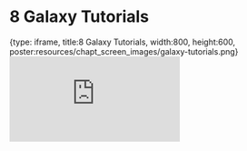 # 8 Galaxy Tutorials
 
{type: iframe, title:8 Galaxy Tutorials, width:800, height:600, poster:resources/chapt_screen_images/galaxy-tutorials.png}
![](https://vgaysin1.github.io/CURE-MicrobialMysteries-test/galaxy-tutorials.html)
 

 
